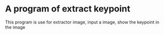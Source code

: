 # A program of extract keypoint

This program is use for extractor image, input a image, show the keypoint in the image